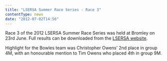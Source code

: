 ```yaml
---
title: "LSERSA Summer Race Series - Race 3"
contentType: news
date: "2012-07-02T14:56"
---
```


Race 3 of the 2012 LSERSA Summer Race Series was held at Bromley on 23rd June. Full results can be downloaded from the [LSERSA website](http://www.lsersa.org/races12/br12ovr.pdf).

Highlight for the Bowles team was Christopher Owens’ 2nd place in group 4M, with an honourable mention to Tim Owens who placed 4th in group 9M.
